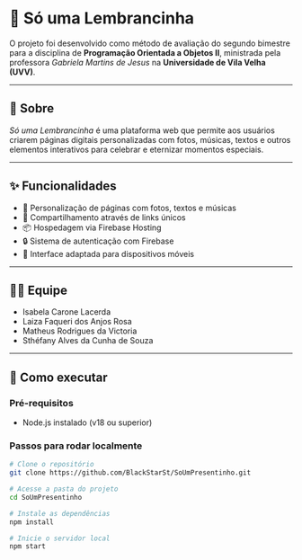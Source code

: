 # 🎁 Só uma Lembrancinha  

O projeto foi desenvolvido como método de avaliação do segundo bimestre para a disciplina de **Programação Orientada a Objetos II**, ministrada pela professora _Gabriela Martins de Jesus_ na **Universidade de Vila Velha (UVV)**.

---

## 📌 Sobre

*Só uma Lembrancinha* é uma plataforma web que permite aos usuários criarem páginas digitais personalizadas com fotos, músicas, textos e outros elementos interativos para celebrar e eternizar momentos especiais.

---

## ✨ Funcionalidades

- 🎨 Personalização de páginas com fotos, textos e músicas  
- 🔗 Compartilhamento através de links únicos  
- 📦 Hospedagem via Firebase Hosting  
- 🔒 Sistema de autenticação com Firebase  
- 📱 Interface adaptada para dispositivos móveis  

---

## 👩‍💻 Equipe 
- Isabela Carone Lacerda  
- Laiza Faqueri dos Anjos Rosa  
- Matheus Rodrigues da Victoria  
- Sthéfany Alves da Cunha de Souza  

---

## 🚀 Como executar

### Pré-requisitos

- Node.js instalado (v18 ou superior)

### Passos para rodar localmente

```bash
# Clone o repositório
git clone https://github.com/BlackStarSt/SoUmPresentinho.git

# Acesse a pasta do projeto
cd SoUmPresentinho

# Instale as dependências
npm install

# Inicie o servidor local
npm start
